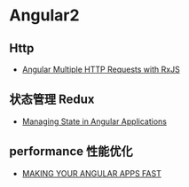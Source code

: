# Angular2

## Http
- [Angular Multiple HTTP Requests with RxJS](https://coryrylan.com/blog/angular-multiple-http-requests-with-rxjs)

## 状态管理 Redux
- [Managing State in Angular Applications](https://blog.nrwl.io/managing-state-in-angular-applications-22b75ef5625f#.w15k3mhhr)

## performance 性能优化
- [MAKING YOUR ANGULAR APPS FAST](https://blog.thoughtram.io/angular/2017/02/02/making-your-angular-app-fast.html#using-a-simpler-ngfor)
